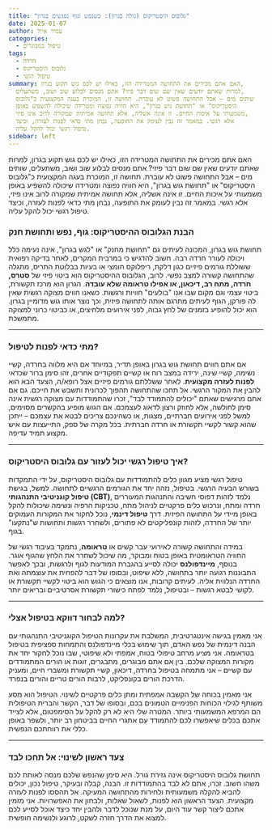 ```yaml
---
title: "גלובוס היסטריקוס (גולה בגרון): כשנפש וגוף נפגשים בגרון"
date: 2025-01-07
author: עמיר אייל
categories:
  - טיפול במבוגרים
tags:
  - חרדה
  - גלובוס היסטריקוס
  - טיפול רגשי
summary: האם אתם מכירים את התחושה המטרידה הזו, כאילו יש לכם גוש תקוע בגרון,
  למרות שאתם יודעים שאין שם שום דבר פיזי? אתם מנסים לבלוע שוב ושוב, משתעלים,
  שותים מים – אבל התחושה פשוט לא עוברת. תחושה זו, המוכרת בעגה המקצועית כ"גלובוס
  היסטריקוס" או "תחושת גוש בגרון", היא חוויה נפוצה ומטרידה שיכולה להשפיע באופן
  משמעותי על איכות החיים. זו אינה אשליה, אלא תחושה אמיתית שמקורה לרוב אינו פיזי,
  אלא רגשי. במאמר זה נבין לעומק את התופעה, נבחן מתי כדאי לפנות לעזרה, וכיצד
  טיפול רגשי יכול להקל עליה.
sidebar: left
---
```



האם אתם מכירים את התחושה המטרידה הזו, כאילו יש לכם גוש תקוע בגרון, למרות שאתם יודעים שאין שם שום דבר פיזי? אתם מנסים לבלוע שוב ושוב, משתעלים, שותים מים – אבל התחושה פשוט לא עוברת. תחושה זו, המוכרת בעגה המקצועית כ"גלובוס היסטריקוס" או "תחושת גוש בגרון", היא חוויה נפוצה ומטרידה שיכולה להשפיע באופן משמעותי על איכות החיים. זו אינה אשליה, אלא תחושה אמיתית שמקורה לרוב אינו פיזי, אלא רגשי. במאמר זה נבין לעומק את התופעה, נבחן מתי כדאי לפנות לעזרה, וכיצד טיפול רגשי יכול להקל עליה.
<!--more-->


### הבנת הגלובוס ההיסטריקוס: גוף, נפש ותחושת חנק

תחושת גוש בגרון, המכונה לעיתים גם "תחושת מחנק" או "לגש בגרון", אינה נעימה כלל ויכולה לעורר חרדה רבה. חשוב להדגיש כי במרבית המקרים, לאחר בדיקה רפואית ששוללת גורמים פיזיים כגון דלקת, ריפלוקס חומצי או בעיות בבלוטת התריס, מתגלה שהתחושה קשורה למצב נפשי. לרוב, הגלובוס ההיסטריקוס הוא ביטוי פיזי של **סטרס, חרדה, מתח רב, דיכאון, או אפילו טראומה שלא עובדה**. הגרון הוא מרכז תקשורת, ביטוי עצמי וגם מקום שבו אנו "בולעים" חוויות ורגשות. כשאנו חווים מצוקה רגשית שאין לה פורקן, הגוף לעיתים מתרגם אותה לתחושה פיזית, וכך נוצר אותו גוש מדומיין בגרון. הוא יכול להופיע בזמנים של לחץ גבוה, לפני אירועים מלחיצים, או כביטוי כרוני למצוקה מתמשכת.

---

### מתי כדאי לפנות לטיפול?

אם אתם חווים תחושת גוש בגרון באופן תדיר, במיוחד אם היא מלווה בחרדה, קשיי נשימה, קשיי שינה, ירידה במצב רוח או קשיים תפקודיים אחרים, זהו סימן ברור שכדאי **לפנות לעזרה מקצועית**. לאחר ששללתם גורמים פיזיים אצל רופא/ה, הצעד הבא הוא להבין את המקור הרגשי. אל תחכו שהתחושה תהפוך לכרונית ותשבש את חייכם. גם אם אתם מרגישים שאתם "יכולים להתמודד לבד", זכרו שהתמודדות עם מצוקה רגשית אינה סימן לחולשה, אלא לחוזק ורצון לדאוג לעצמכם. אם הגוש מופיע בהקשרים מסוימים, למשל לפני אירועים חברתיים, מצגות, או כשהינכם צריכים לבטא את עצמכם – ייתכן שהוא קשור לקשיי תקשורת או חרדה חברתית. בכל מקרה של ספק, התייעצות עם איש מקצוע תמיד עדיפה.

---

### איך טיפול רגשי יכול לעזור עם גלובוס היסטריקוס?

טיפול רגשי מציע מגוון כלים להתמודדות עם גלובוס היסטריקוס, על ידי התמקדות בשורש הבעיה הרגשי. בטיפול, נזהה יחד את הגורמים הרגשיים לתחושה. למשל, בגישת **טיפול קוגניטיבי התנהגותי (CBT)**, נלמד לזהות דפוסי חשיבה והתנהגות המעוררים חרדה ומתח, ונרכוש כלים פרקטיים לניהול מתח, טכניקות הרפיה ונשימה שיכולות להקל באופן מיידי על התחושה הפיזית. דרך **טיפול דינמי**, נוכל לחקור את המקורות העמוקים יותר של החרדה, לזהות קונפליקטים לא פתורים, ולשחרר רגשות ותחושות ש"נתקעו" בגוף.

במידה והתחושה קשורה לאירועי עבר קשים או **טראומה**, נתמקד בעיבוד רגשי של החוויה הטראומטית באופן בטוח ומבוקר, מה שיכול לשחרר את הלחץ שהגוף אוגר. בנוסף, **מיינדפולנס** יכולה לסייע בהגברת המודעות לגוף ולרגשות, ובכך לאפשר התבוננות רגועה יותר בתחושה, ללא שיפוט, ובסופו של דבר להפחית את עוצמתה ואת החרדה הנלווית אליה. לעיתים קרובות, אנו מוצאים כי הגוש הוא ביטוי לקשיי תקשורת או לקושי לבטא רגשות – ובטיפול, נלמד לפתח כישורי תקשורת אסרטיביים ובריאים יותר.

---

### למה לבחור דווקא בטיפול אצלי?

אני מאמין בגישה אינטגרטיבית, המשלבת את עקרונות הטיפול הקוגניטיבי התנהגותי עם הבנה דינמית של נפש האדם, תוך שימוש בכלי מיינדפולנס והתמחות ספציפית בטיפול בטראומה. אני מציע מרחב טיפולי בטוח, אמפתי ולא שיפוטי, שבו נוכל לחקור יחד את מקורות המצוקה שלכם. בין אם אתם מבוגרים, מתבגרים, זוגות או הורים המתמודדים עם קשיים – אני מתמחה בטיפול בחרדה, דיכאון, קשיי תקשורת ומשברי חיים, ומעניק הדרכת הורים בקונפליקט, לרבות הורים טריים והורים בנפרד.

אני מאמין בכוחה של הקשבה אמפתית ומתן כלים פרקטיים לשינוי. הטיפול הוא מסע משותף לגילוי הכוחות הפנימיים הטמונים בכם, ובסופו של דבר, הקשר והברית הטיפולית הם המרפא המשמעותי ביותר. המטרה שלי היא לא רק להקל על הסימפטום, אלא לצייד אתכם בכלים שיאפשרו לכם להתמודד עם אתגרי החיים בביטחון רב יותר, ולשפר באופן כללי את רווחתכם הנפשית.

---

### צעד ראשון לשינוי: אל תחכו לבד

תחושת גלובוס היסטריקוס אינה גזירת גורל. היא סימן שהנפש שלכם מנסה לאותת לכם משהו חשוב. זכרו, אתם לא לבד בהתמודדות זו. הבנה, קבלה ובעיקר, טיפול נכון, יכולים להביא להקלה משמעותית ולחירות מהתחושה המעיקה. אל תהססו לפנות לעזרה מקצועית. הצעד הראשון הוא לפנות, לשאול שאלות, ולבחון את האפשרויות. אני מזמין אתכם ליצור קשר עוד היום, על מנת שנוכל לדבר ולהבין יחד כיצד אוכל לסייע לכם למצוא את הדרך חזרה לשקט, לרוגע ולנשימה חופשית.
